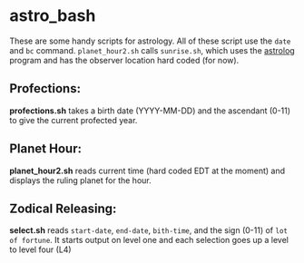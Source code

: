 # astro_bash
These are some handy scripts for astrology. All of these script use the `date` and `bc` command. `planet_hour2.sh` calls `sunrise.sh`, which uses the [astrolog](https://www.astrolog.org) program and has the observer location hard coded (for now).

## Profections:
**profections.sh** takes a birth date (YYYY-MM-DD) and the ascendant (0-11) to give the current profected year.

## Planet Hour:
**planet_hour2.sh** reads current time (hard coded EDT at the moment) and displays the ruling planet for the hour.

## Zodical Releasing:
**select.sh** reads `start-date`, `end-date`, `bith-time`, and the sign (0-11) of `lot of fortune`. It starts output on level one and each selection goes up a level to level four (L4)

